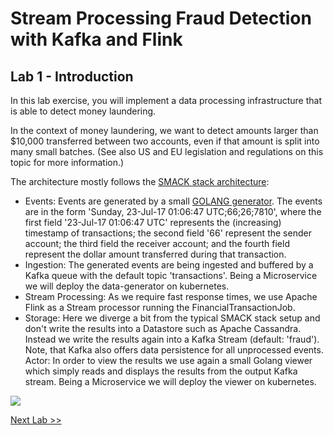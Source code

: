 # Stream Processing Fraud Detection with Kafka and Flink

## Lab 1 - Introduction

In this lab exercise, you will implement a data processing infrastructure that is able to detect money laundering. 

In the context of money laundering, we want to detect amounts larger than $10,000 transferred between two accounts, even if that amount is split into many small batches. (See also US and EU legislation and regulations on this topic for more information.)

The architecture mostly follows the [SMACK stack architecture](https://mesosphere.com/blog/smack-stack-new-lamp-stack/):

- Events: Events are generated by a small [GOLANG generator](https://github.com/dcos/demos/blob/master/flink/1.11/generator/generator.go). The events are in the form 'Sunday, 23-Jul-17 01:06:47 UTC;66;26;7810', where the first field '23-Jul-17 01:06:47 UTC' represents the (increasing) timestamp of transactions; the second field '66' represent the sender account; the third field the receiver account; and the fourth field represent the dollar amount transferred during that transaction.
- Ingestion: The generated events are being ingested and buffered by a Kafka queue with the default topic 'transactions'. Being a Microservice we will deploy the data-generator on kubernetes.
- Stream Processing: As we require fast response times, we use Apache Flink as a Stream processor running the FinancialTransactionJob.
- Storage: Here we diverge a bit from the typical SMACK stack setup and don't write the results into a Datastore such as Apache Cassandra. Instead we write the results again into a Kafka Stream (default: 'fraud'). Note, that Kafka also offers data persistence for all unprocessed events.
Actor: In order to view the results we use again a small Golang viewer which simply reads and displays the results from the output Kafka stream. Being a Microservice we will deploy the viewer on kubernetes.


![](https://github.com/dcos/demos/blob/master/flink-k8s/1.11/img/kafka-flink-arch.png)

[Next Lab >>](https://github.com/gregpalmr/dcos-workshop-2019-03-19/blob/master/labs/2%20-%20Data-Services-labs/Lab_02_Install_Kafka_and_Flink.md)
